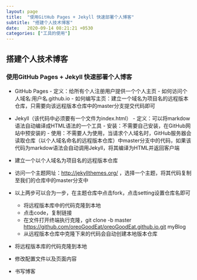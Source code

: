 ```yaml
---
layout: page
title:  "使用GitHub Pages + Jekyll 快速部署个人博客"
subtitle: "搭建个人技术博客"
date:   2020-09-14 08:21:21 +0530
categories: ["工具的使用"]
---
```


## 搭建个人技术博客

###  使用GitHub Pages + Jekyll 快速部署个人博客

 - GitHub Pages 
       - 定义：给所有个人注册用户提供一个个人主页
       - 如何访问个人域名:用户名.github.io
       - 如何编写主页：建立一个域名为项目名的远程版本仓库，只需要向该远程版本仓库中的master分支提交代码即可
 - Jekyll（该代码中必须要有一个文件为index.html）
       - 定义：可以将markdow语法自动编译成HTML语法的一个工具
       - 安装：不需要自己安装，在GitHub网站中预安装的
       - 使用：不需要人为使用，当请求个人域名时，GitHub服务器会读取仓库（以个人域名命名的远程版本仓库）中master分支中的代码，如果该代码为markdow语法会自动调用Jekyll，将其编译为HTML并返回客户端

 - 建立一个以个人域名为项目名的远程版本仓库
 - 访问一个主题网址：http://jekyllthemes.org/ ，选择一个主题，将其代码复制至我们的仓库中的master分支中
 - 以上两步可以合为一步，在主题仓库中点击fork，点击setting设置仓库名即可
	 - 将远程版本库中的代码克隆到本地
	 - 点击code，复制链接
	 - 在文件打开终端执行克隆，git clone -b master https://github.com/oreoGoodEat/oreoGoodEat.github.io.git myBlog 
	 - 从远程版本仓库中克隆下来的代码会自动创建本地版本仓库
 - 将远程版本库的代码克隆到本地
 - 修改配置文件以及页面内容
 - 书写博客